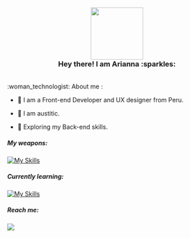   <h3 align="center">
   <img src="https://media.giphy.com/media/WUlplcMpOCEmTGBtBW/giphy.gif" width="120"><br>
  Hey there! I am Arianna :sparkles:<br>
  </h3> 

  <br>
  :woman_technologist: About me :<br>

  - 🎨 I am a Front-end Developer and UX designer from Peru.
  
  - :rainbow: I am austitic.

  - :seedling: Exploring my Back-end skills.

   <h5>My weapons:<br></h5>

  [![My Skills](https://skillicons.dev/icons?i=html,css,js,react,sass,emotion,styledcomponents,materialui,nodejs,figma,ps&theme=light)](https://skillicons.dev)


  <h5>Currently learning:<br></h5>

  [![My Skills](https://skillicons.dev/icons?i=vue,angular&theme=light)](https://skillicons.dev)

  <div>
  <h5>Reach me:</h5>
    <a href="https://www.linkedin.com/in/arianna-avalos-a6a38b224">
      <img src="https://skillicons.dev/icons?i=linkedin" />
    </a>
  </div>

